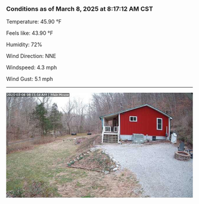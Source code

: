 ### Conditions as of March 8, 2025 at 8:17:12 AM CST 

Temperature: 45.90 &deg;F

Feels like: 43.90 &deg;F

Humidity: 72%

Wind Direction: NNE

Windspeed: 4.3 mph

Wind Gust: 5.1 mph

---

<img src="./images/latest.jpeg"/>

